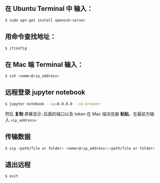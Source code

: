 ## 在 Ubuntu Terminal 中 输入：
```bash
$ sudo apt-get install openssh-server
```
## 用命令查找地址：
```bash
$ ifconfig
```
## 在 Mac 端 Terminal 输入：
```bash
$ ssh <name>@<ip_address>
```
## 远程登录 jupyter notebook
```bash
$ jupyter notebook --ip=0.0.0.0 --no-browser
```
然后 **复制** 屏幕显示`:`后面的端口以及 token
在 Mac 端浏览器 **粘贴**，在最前方输入 `<ip_address>`

## 传输数据
```bash
$ scp <path/file or folder> <name>@<ip_address>:<path/file or folder>
```
## 退出远程
```bash
$ exit
```

